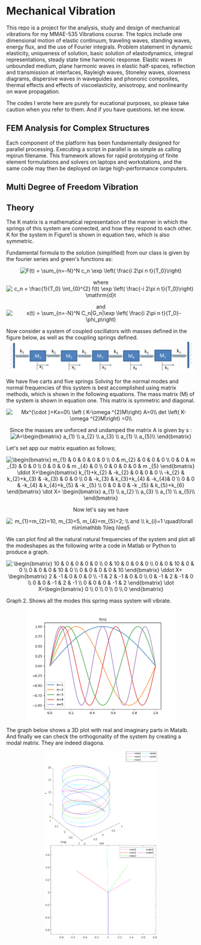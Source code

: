 # Mechanical Vibration
This repo is a project for the analysis, study and design of mechanical vibrations for my MMAE-535 Vibrations course.  The topics include one dimensional motion of elastic continuum, traveling waves, standing waves, energy flux, and the use of Fourier integrals. Problem statement in dynamic elasticity, uniqueness of solution, basic solution of elastodynamics, integral representations, steady state time harmonic response. Elastic waves in unbounded medium, plane harmonic waves in elastic half-spaces, reflection and transmission at interfaces, Rayleigh waves, Stoneley waves, slowness diagrams, dispersive waves in waveguides and phononic composites, thermal effects and effects of viscoelasticity, anisotropy, and nonlinearity on wave propagation.

The codes I wrote here are purely for eucational purposes, so please take caution when you refer to them. And if you have questions. let me know. 

## FEM Analysis for Complex Structures
Each component of the platform has been fundamentally designed for parallel processing. Executing a script in parallel is as simple as calling mpirun filename. This framework allows for rapid prototyping of finite element formulations and solvers on laptops and workstations, and the same code may then be deployed on large high-performance computers.

## Multi Degree of Freedom Vibration
## Theory

The K matrix is a mathematical representation of the manner in which the springs of this system
are connected, and how they respond to each other. K for the system in Figure1 is shown in equation two, which is also symmetric.

Fundamental formula to the solution (simplified) from our class is given by the fourier series and green's functions as:

<div class="box" align="center">

<img src="https://i.upmath.me/svg/%20F(t)%20%3D%20%5Csum_%7Bn%3D-N%7D%5EN%20c_n%20%5Cexp%20%5Cleft(%20%5Cfrac%7Bi%202%5Cpi%20n%20t%7D%7BT_0%7D%5Cright)%20" alt=" F(t) = \sum_{n=-N}^N c_n \exp \left( \frac{i 2\pi n t}{T_0}\right) " />

where
</br> 
<img src="https://i.upmath.me/svg/%20c_n%20%3D%20%5Cfrac%7B1%7D%7BT_0%7D%20%5Cint_%7B0%7D%5E%7B2%7D%20f(t)%20%5Cexp%20%5Cleft(%20%5Cfrac%7B-i%202%5Cpi%20n%20t%7D%7BT_0%7D%5Cright)%20%5Cmathrm%7Bd%7Dt%20" alt=" c_n = \frac{1}{T_0} \int_{0}^{2} f(t) \exp \left( \frac{-i 2\pi n t}{T_0}\right) \mathrm{d}t " />

and
</br> 
<img src="https://i.upmath.me/svg/%20x(t)%20%3D%20%5Csum_%7Bn%3D-N%7D%5EN%20C_n%7CG_n%7C%5Cexp%20%5Cleft(%20%5Cfrac%7Bi%202%5Cpi%20n%20t%7D%7BT_0%7D-%5Cphi_p%5Cright)%20" alt=" x(t) = \sum_{n=-N}^N C_n|G_n|\exp \left( \frac{i 2\pi n t}{T_0}-\phi_p\right) " /> 
</div>
Now consider a system of coupled oscillators with masses defined in the figure below, as well as the coupling springs defined. 
<div class="box" align="center">
        <img src="src/m5_n.png" align="center" width="500"/>
</div>

We have five carts and five springs
Solving for the normal modes and normal frequencies of this system is best accomplished using matrix methods, which is shown in the following equations. The mass matrix (M) of the system is shown in equation one. This matrix is symmetric and diagonal.
<div class="box" align="center">

<img src="https://i.upmath.me/svg/%0AMx%5E%7B%5Ccdot%20%7D%2BKx%3D0%5C%5C%0A%5Cleft%20(%20K-%5Comega%20%5E%7B2%7DM%5Cright)%20A%3D0%5C%5C%0Adet%20%20%5Cleft(%20K-%5Comega%20%5E%7B2%7DM%5Cright)%20%3D0%5C%5C%0A" alt="
Mx^{\cdot }+Kx=0\\
\left ( K-\omega ^{2}M\right) A=0\\
det  \left( K-\omega ^{2}M\right) =0\\
" />



Since the masses are unforced and undamped the matrix A is given by s :
<img src="https://i.upmath.me/svg/%0A%20A%3D%5Cbegin%7Bbmatrix%7D%0Aa_%7B1%7D%20%5C%5C%0Aa_%7B2%7D%20%5C%5C%0Aa_%7B3%7D%20%5C%5C%0Aa_%7B1%7D%20%5C%5C%0Aa_%7B5%7D%5C%5C%0A%5Cend%7Bbmatrix%7D%0A" alt="
 A=\begin{bmatrix}
a_{1} \\
a_{2} \\
a_{3} \\
a_{1} \\
a_{5}\\
\end{bmatrix}
" />
</div>

Let's set app our matrix equation as follows;

<div class="box" align="center">

<img src="https://i.upmath.me/svg/%0A%5Cbegin%7Bbmatrix%7D%0Am_%7B1%7D%20%26%200%20%26%200%20%26%200%20%26%200%20%5C%5C%0A0%20%26%20m_%7B2%7D%20%26%200%20%26%200%20%26%200%20%5C%5C%0A0%20%26%200%20%26%20m%20_%7B3%7D%20%26%200%20%26%200%20%5C%5C%0A0%20%26%200%20%26%200%20%26%20m%20_%7B4%7D%20%26%200%20%5C%5C%0A0%20%26%200%20%26%200%20%26%200%20%26%20m%20_%7B5%7D%0A%5Cend%7Bbmatrix%7D%0A%5Cddot%20X%2B%5Cbegin%7Bbmatrix%7D%0Ak_%7B1%7D%2Bk_%7B2%7D%20%26%20-k_%7B2%7D%20%26%200%20%26%200%20%26%200%20%5C%5C%0A-k_%7B2%7D%20%26%20k_%7B2%7D%2Bk_%7B3%7D%20%26%20-k_%7B3%7D%20%26%200%20%26%200%20%5C%5C%0A0%20%26%20-k_%7B3%7D%20%26%20k_%7B3%7D%2Bk_%7B4%7D%20%26%20-k_%7B4%7D%26%200%20%5C%5C%0A0%20%26%200%20%26%20-k_%7B4%7D%20%26%20k_%7B4%7D%2Bk_%7B5%7D%20%26%20-k%20_%7B5%7D%20%5C%5C%0A0%20%26%200%20%26%200%20%26%20-k%20_%7B5%7D%20%26%20k_%7B5%7D%2Bk_%7B6%7D%0A%5Cend%7Bbmatrix%7D%20%5Cdot%20X%3D%20%5Cbegin%7Bbmatrix%7D%0Aa_%7B1%7D%20%5C%5C%0Aa_%7B2%7D%20%5C%5C%0Aa_%7B3%7D%20%5C%5C%0Aa_%7B1%7D%20%5C%5C%0Aa_%7B5%7D%5C%5C%0A%5Cend%7Bbmatrix%7D%0A" alt="
\begin{bmatrix}
m_{1} &amp; 0 &amp; 0 &amp; 0 &amp; 0 \\
0 &amp; m_{2} &amp; 0 &amp; 0 &amp; 0 \\
0 &amp; 0 &amp; m _{3} &amp; 0 &amp; 0 \\
0 &amp; 0 &amp; 0 &amp; m _{4} &amp; 0 \\
0 &amp; 0 &amp; 0 &amp; 0 &amp; m _{5}
\end{bmatrix}
\ddot X+\begin{bmatrix}
k_{1}+k_{2} &amp; -k_{2} &amp; 0 &amp; 0 &amp; 0 \\
-k_{2} &amp; k_{2}+k_{3} &amp; -k_{3} &amp; 0 &amp; 0 \\
0 &amp; -k_{3} &amp; k_{3}+k_{4} &amp; -k_{4}&amp; 0 \\
0 &amp; 0 &amp; -k_{4} &amp; k_{4}+k_{5} &amp; -k _{5} \\
0 &amp; 0 &amp; 0 &amp; -k _{5} &amp; k_{5}+k_{6}
\end{bmatrix} \dot X= \begin{bmatrix}
a_{1} \\
a_{2} \\
a_{3} \\
a_{1} \\
a_{5}\\
\end{bmatrix}
" />


Now let's say we have 

<img src="https://i.upmath.me/svg/%20m_%7B1%7D%3Dm_%7B2%7D%3D10%2C%20m_%7B3%7D%3D5%2C%20m_%7B4%7D%3Dm_%7B5%7D%3D2%3B%20%5C%5C%20and%20%5C%5C%0Ak_%7Bi%7D%3D1%20%5Cquad%5Cforall%20n%5Cin%5Cmathbb%201%5Cleq%20i%5Cleq5%20" alt=" m_{1}=m_{2}=10, m_{3}=5, m_{4}=m_{5}=2; \\ and \\
k_{i}=1 \quad\forall n\in\mathbb 1\leq i\leq5 " /> 
</div>

We can plot find all the natural natural frequencies of the system and plot all the modeshapes as the following write a code in Matlab or Python to produce a graph. 

<div class="box" align="center">

<img src="https://i.upmath.me/svg/%5Cbegin%7Bbmatrix%7D%0A10%20%26%200%20%26%200%20%26%200%20%26%200%20%5C%5C%0A0%20%26%2010%20%26%200%20%26%200%20%26%200%20%5C%5C%0A0%20%26%200%20%26%2010%20%26%200%20%26%200%20%5C%5C%0A0%20%26%200%20%26%200%20%26%2010%20%26%200%20%5C%5C%0A0%20%26%200%20%26%200%20%26%200%20%26%2010%0A%5Cend%7Bbmatrix%7D%20%0A%5Cddot%20X%2B%0A%5Cbegin%7Bbmatrix%7D%0A2%20%26%20-1%20%26%200%20%26%200%20%26%200%20%5C%5C%0A-1%20%26%202%20%26%20-1%20%26%200%20%26%200%20%5C%5C%0A0%20%26%20-1%20%26%202%20%26%20-1%20%26%200%20%5C%5C%0A0%20%26%200%20%26%20-1%20%26%202%20%26%20-1%20%5C%5C%0A0%20%26%200%20%26%200%20%26%20-1%20%26%202%0A%5Cend%7Bbmatrix%7D%20%5Cdot%20X%3D%5Cbegin%7Bbmatrix%7D%0A0%20%5C%5C%0A0%20%5C%5C%0A0%20%5C%5C%0A0%20%5C%5C%0A0%0A%5Cend%7Bbmatrix%7D%0A" alt="\begin{bmatrix}
10 &amp; 0 &amp; 0 &amp; 0 &amp; 0 \\
0 &amp; 10 &amp; 0 &amp; 0 &amp; 0 \\
0 &amp; 0 &amp; 10 &amp; 0 &amp; 0 \\
0 &amp; 0 &amp; 0 &amp; 10 &amp; 0 \\
0 &amp; 0 &amp; 0 &amp; 0 &amp; 10
\end{bmatrix} 
\ddot X+
\begin{bmatrix}
2 &amp; -1 &amp; 0 &amp; 0 &amp; 0 \\
-1 &amp; 2 &amp; -1 &amp; 0 &amp; 0 \\
0 &amp; -1 &amp; 2 &amp; -1 &amp; 0 \\
0 &amp; 0 &amp; -1 &amp; 2 &amp; -1 \\
0 &amp; 0 &amp; 0 &amp; -1 &amp; 2
\end{bmatrix} \dot X=\begin{bmatrix}
0 \\
0 \\
0 \\
0 \\
0
\end{bmatrix}
" />

</div>


Graph 2. Shows all the modes this spring mass system will vibrate. 
<div class="box" align="center">
        <img src="src/modals.png" align="center" width="400" height="300"/>
</div>

The graph below shows a 3D plot with real and imaginary parts in Matalb. And finally we can check the orthogonality of the system by creating a modal matrix. They are indeed diagona. </br>

<div class="box" align="center">
        <img src="src/Fig2.png" align="center" width="300" height="250"/>
        <img src="src/Fig3.png" align="center" width="300" height="250"/>
<br>
</div>
